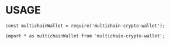 # USAGE

```text
const multichainWallet = require('multichain-crypto-wallet');
```

```text
import * as multichainWallet from 'multichain-crypto-wallet';
```